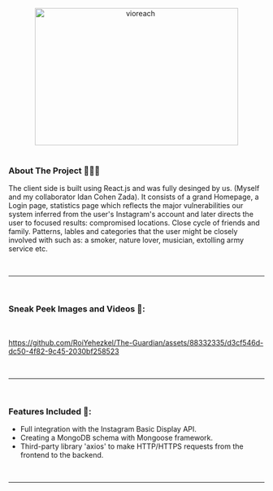 <!-- PROJECT LOGO -->
<br />
<div align="center">
    <a href="#">
     <img src="public/images/logo.png" alt="vioreach" width="400" height="270" style="pointer-events: none;" />
    </a>
   
</div>

<br />

<!-- ABOUT THE PROJECT -->

### About The Project 👨‍👩‍👧

The client side is built using React.js and was fully desinged by us. (Myself and my collaborator Idan Cohen Zada). It consists of a grand Homepage, a Login page, statistics page which reflects the major vulnerabilities our system inferred from the user's Instagram's account and later directs the user to focused results: compromised locations. Close cycle of friends and family. Patterns, lables and categories that the user might be closely involved with such as: a smoker, nature lover, musician, extolling army service etc.

<br />

---

<br />

### Sneak Peek Images and Videos 🔎:

<br />

https://github.com/RoiYehezkel/The-Guardian/assets/88332335/d3cf546d-dc50-4f82-9c45-2030bf258523

<br />

---

<br />

### Features Included 🚀:

- Full integration with the Instagram Basic Display API.
- Creating a MongoDB schema with Mongoose framework.
- Third-party library 'axios' to make HTTP/HTTPS requests from the frontend to the backend.

<br />

---

<br />
